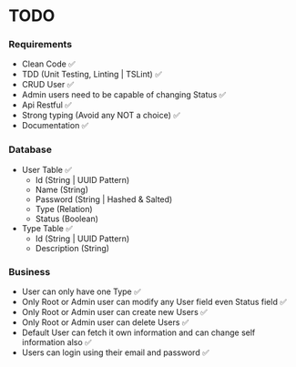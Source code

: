 # TODO

### Requirements
* Clean Code ✅
* TDD (Unit Testing, Linting | TSLint) ✅
* CRUD User ✅
* Admin users need to be capable of changing Status ✅
* Api Restful ✅
* Strong typing (Avoid any NOT a choice) ✅
* Documentation ✅

### Database
* User Table ✅
    * Id (String | UUID Pattern)
    * Name (String)
    * Password (String | Hashed & Salted)
    * Type (Relation)
    * Status (Boolean)
* Type Table ✅
    * Id (String | UUID Pattern)
    * Description (String)

### Business
* User can only have one Type ✅
* Only Root or Admin user can modify any User field even Status field ✅
* Only Root or Admin user can create new Users ✅
* Only Root or Admin user can delete Users ✅
* Default User can fetch it own information and can change self information also ✅
* Users can login using their email and password ✅
